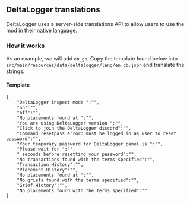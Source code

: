 ## DeltaLogger translations
DeltaLogger uses a server-side translations API to allow users to use the mod in
their native language. 

### How it works
As an example, we will add ``en_gb``. Copy the template found below into 
``src/main/resources/data/deltalogger/lang/en_gb.json`` and translate the strings.

#### Template
```
{
    "DeltaLogger inspect mode ":"",
    "on":"",
    "off":"",
    "No placements found at ":"",
    "You are using DeltaLogger version ":"",
    "Click to join the DeltaLogger discord":"",
    "Command resetpass error: must be logged in as user to reset password":"",
    "Your temporary password for DeltaLogger panel is ":"",
    "Please wait for ":"",
    " seconds before resetting your password":"",
    "No transactions found with the terms specified":"",
    "Transaction History":"",
    "Placement History":"",
    "No placements found at ":"",
    "No griefs found with the terms specified":"",
    "Grief History":"",
    "No placements found with the terms specified":""
}
```